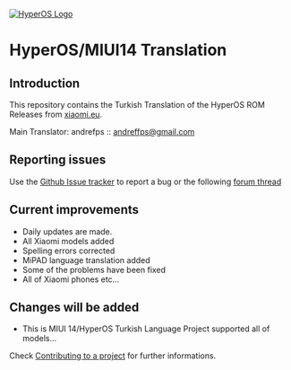 [![HyperOS Logo](https://images.pling.com/img/00/00/76/08/82/2122478/img-20240117-090258.png)](https://xiaomi.eu/)

# HyperOS/MIUI14 Translation



## Introduction

This repository contains the Turkish Translation of the HyperOS ROM Releases from [xiaomi.eu](https://xiaomi.eu/).

Main Translator:
 andrefps :: andreffps@gmail.com
 


## Reporting issues

Use the [Github Issue tracker](https://github.com/boredcardgame/Xiaomi.eu_HyperOS_MIUI14TRANSLATION/issues) to report a bug or the following [forum thread](https://xiaomi.eu/community/)


## Current improvements

* Daily updates are made.
* All Xiaomi models added
* Spelling errors corrected
* MiPAD language translation added
* Some of the problems have been fixed
* All of Xiaomi phones etc...

## Changes will be added

* This is MIUI 14/HyperOS Turkish Language Project supported all of models...

Check [Contributing to a project](https://guides.github.com/activities/forking) for further informations.
